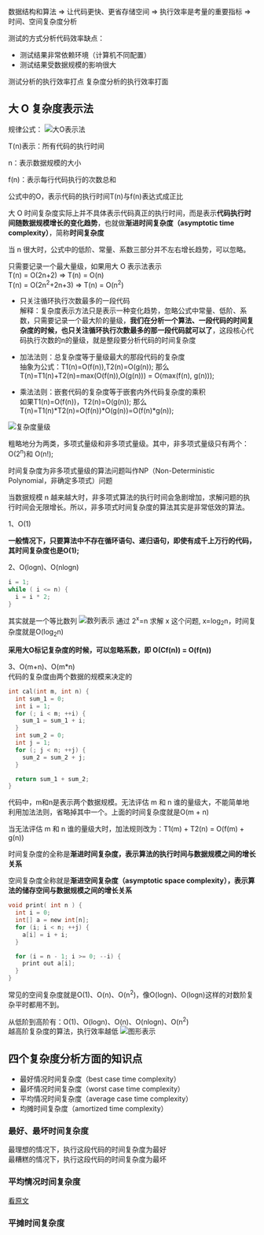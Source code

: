 数据结构和算法 => 让代码更快、更省存储空间 => 执行效率是考量的重要指标 => 时间、空间复杂度分析

测试的方式分析代码效率缺点：
* 测试结果非常依赖环境（计算机不同配置）
* 测试结果受数据规模的影响很大

测试分析的执行效率打点
复杂度分析的执行效率打面


## 大 O 复杂度表示法
规律公式：
![大O表示法](https://static001.geekbang.org/resource/image/22/ef/22900968aa2b190072c985a08b0e92ef.png)

T(n)表示：所有代码的执行时间

n：表示数据规模的大小

f(n)：表示每行代码执行的次数总和

公式中的O，表示代码的执行时间T(n)与f(n)表达式成正比

大 O 时间复杂度实际上并不具体表示代码真正的执行时间，而是表示**代码执行时间随数据规模增长的变化趋势**，也就做**渐进时间复杂度（asymptotic time complexity）**，简称**时间复杂度**

当 n 很大时，公式中的低阶、常量、系数三部分并不左右增长趋势，可以忽略。

只需要记录一个最大量级，如果用大 O 表示法表示</br>
T(n) = O(2n+2) => T(n) = O(n)</br>
T(n) = O(2n<sup>2</sup>+2n+3) => T(n) = O(n<sup>2</sup>)

* 只关注循环执行次数最多的一段代码</br>
解释：复杂度表示方法只是表示一种变化趋势，忽略公式中常量、低阶、系数，只需要记录一个最大阶的量级，**我们在分析一个算法、一段代码的时间复杂度的时候，也只关注循环执行次数最多的那一段代码就可以了**，这段核心代码执行次数的n的量级，就是整段要分析代码的时间复杂度

* 加法法则：总复杂度等于量级最大的那段代码的复杂度</br>
抽象为公式：T1(n)=O(f(n)),T2(n)=O(g(n)); 那么T(n)=T1(n)+T2(n)=max(O(f(n)),O(g(n))) = O(max(f(n), g(n)));

* 乘法法则：嵌套代码的复杂度等于嵌套内外代码复杂度的乘积</br>
如果T1(n)=O(f(n))，T2(n)=O(g(n));
那么T(n)=T1(n)\*T2(n)=O(f(n))\*O(g(n))=O(f(n)*g(n));


![复杂度量级](https://static001.geekbang.org/resource/image/37/0a/3723793cc5c810e9d5b06bc95325bf0a.jpg)

粗略地分为两类，多项式量级和非多项式量级。其中，非多项式量级只有两个：O(2<sup>n</sup>)和 O(n!);

时间复杂度为非多项式量级的算法问题叫作NP（Non-Deterministic Polynomial，非确定多项式）问题

当数据规模 n 越来越大时，非多项式算法的执行时间会急剧增加，求解问题的执行时间会无限增长。所以，非多项式时间复杂度的算法其实是非常低效的算法。


1、O(1)

**一般情况下，只要算法中不存在循环语句、递归语句，即使有成千上万行的代码，其时间复杂度也是O(1);**

2、O(logn)、O(nlogn)

```c
i = 1;
while ( i <= n) {
  i = i * 2;
}
```
其实就是一个等比数列
![数列表示](https://static001.geekbang.org/resource/image/9b/9a/9b1c88264e7a1a20b5954be9bc4bec9a.jpg)
通过 2<sup>x</sup>=n 求解 x 这个问题, x=log<sub>2</sub>n，时间复杂度就是O(log<sub>2</sub>n)

**采用大O标记复杂度的时候，可以忽略系数，即 O(Cf(n)) = O(f(n))**


3、O(m+n)、O(m*n)</br>
代码的复杂度由两个数据的规模来决定的
```c
int cal(int m, int n) {
  int sum_1 = 0;
  int i = 1;
  for (; i < m; ++i) {
    sum_1 = sum_1 + i;
  }
  int sum_2 = 0;
  int j = 1;
  for (; j < n; ++j) {
    sum_2 = sum_2 + j;
  }

  return sum_1 + sum_2;
}
```
代码中，m和n是表示两个数据规模。无法评估 m 和 n 谁的量级大，不能简单地利用加法法则，省略掉其中一个。上面的时间复杂度就是O(m + n)


当无法评估 m 和 n 谁的量级大时，加法规则改为：T1(m) + T2(n) = O(f(m) + g(n))


时间复杂度的全称是**渐进时间复杂度，表示算法的执行时间与数据规模之间的增长关系**

空间复杂度全称就是**渐进空间复杂度（asymptotic space complexity），表示算法的储存空间与数据规模之间的增长关系**

```c
void print( int n ) {
  int i = 0;
  int[] a = new int[n];
  for (i; i < n; ++j) {
    a[i] = i + i;
  }

  for (i = n - 1; i >= 0; --i) {
    print out a[i];
  }
}
```
常见的空间复杂度就是O(1)、O(n)、O(n<sup>2</sup>)，像O(logn)、O(logn)这样的对数阶复杂平时都用不到。


从低阶到高阶有：O(1)、O(logn)、O(n)、O(nlogn)、O(n<sup>2</sup>)</br>
越高阶复杂度的算法，执行效率越低
![图形表示](https://static001.geekbang.org/resource/image/49/04/497a3f120b7debee07dc0d03984faf04.jpg)


## 四个复杂度分析方面的知识点
* 最好情况时间复杂度（best case time complexity）
* 最坏情况时间复杂度（worst case time complexity）
* 平均情况时间复杂度（average case time complexity）
* 均摊时间复杂度（amortized time complexity）


### 最好、最坏时间复杂度
最理想的情况下，执行这段代码的时间复杂度为最好</br>
最糟糕的情况下，执行这段代码的时间复杂度为最坏

### 平均情况时间复杂度
[看原文](https://time.geekbang.org/column/article/40447)

### 平摊时间复杂度



